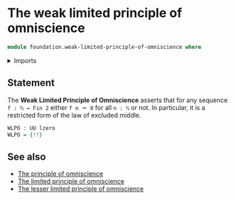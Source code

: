 # The weak limited principle of omniscience

```agda
module foundation.weak-limited-principle-of-omniscience where
```

<details><summary>Imports</summary>

```agda
open import elementary-number-theory.natural-numbers

open import foundation.disjunction
open import foundation.negation
open import foundation.universe-levels

open import foundation-core.propositions
open import foundation-core.sets

open import univalent-combinatorics.standard-finite-types
```

</details>

## Statement

The **Weak Limited Principle of Omniscience** asserts that for any sequence
`f : ℕ → Fin 2` either `f n ＝ 0` for all `n : ℕ` or not. In particular, it is a
restricted form of the law of excluded middle.

```agda
WLPO : UU lzero
WLPO = {!!}
```

## See also

- [The principle of omniscience](foundation.principle-of-omniscience.md)
- [The limited principle of omniscience](foundation.limited-principle-of-omniscience.md)
- [The lesser limited principle of omniscience](foundation.lesser-limited-principle-of-omniscience.md)
